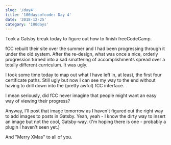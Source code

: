 ```yaml
---
slug: '/day4'
title: '100daysofcode: Day 4'
date: '2018-12-25'
category: '100days'
---
```


<SEO title="100daysofcode | Day4" />

Took a Gatsby break today to figure out how to finish freeCodeCamp.

fCC rebuilt their site over the summer and I had been progressing through it under the old system. After the re-design, what was once a nice, orderly progression turned into a sad smattering of accomplishments spread over a totally different curriculum.
It was ugly.

I took some time today to map out what I have left in, at least, the first four certificate paths. Still ugly but now I can see my way to the end without having to drill down into the (pretty awful) fCC interface.

I mean seriously, did fCC never imagine that people might want an easy way of viewing their progress?

Anyway, I'll post that image tomorrow as I haven't figured out the right way to add images to posts in Gatsby. Yeah, yeah - I know the dirty way to insert an image but not the cool, Gatsby-way. (I'm hoping there is one - probably a plugin I haven't seen yet.)

And "Merry XMas" to all of you.
